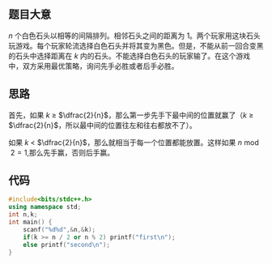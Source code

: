 ## 题目大意

$n$ 个白色石头以相等的间隔排列。相邻石头之间的距离为 $1$。两个玩家用这块石头玩游戏。每个玩家轮流选择白色石头并将其变为黑色。但是，不能从前一回合变黑的石头中选择距离在 $k$ 内的石头。不能选择白色石头的玩家输了。在这个游戏中，双方采用最优策略，询问先手必胜或者后手必胜。
## 思路
首先，如果 $k$ $\geq$ $\dfrac{2}{n}$，那么第一步先手下最中间的位置就赢了（$k$ $\geq$ $\dfrac{2}{n}$，所以最中间的位置往左和往右都放不了）。

如果 $k$ $<$ $\dfrac{2}{n}$，那么就相当于每一个位置都能放置。这样如果 $n \bmod 2 = 1$,那么先手赢，否则后手赢。
## 代码
```cpp
#include<bits/stdc++.h>
using namespace std;
int n,k;
int main() {
	scanf("%d%d",&n,&k);
	if(k >= n / 2 or n % 2) printf("first\n");
	else printf("second\n");
}
```
